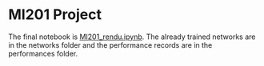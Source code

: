 # MI201 Project

The final notebook is [MI201_rendu.ipynb](./MI201_rendu.ipynb). The already trained networks are in the networks folder and the performance records are in the performances folder.
